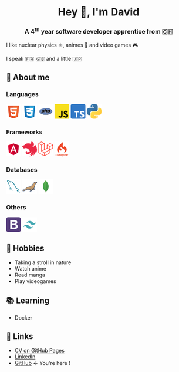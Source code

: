 
<h1 align="center">Hey 👋, I'm David</h1>
<h3 align="center">A 4<sup>th</sup> year software developer apprentice from 🇨🇭</h3>

I like nuclear physics :atom_symbol:, animes :crossed_flags: and video games :video_game: 

I speak 🇫🇷 🇬🇧 and a little 🇯🇵

## 💬 About me
### Languages
<div>
    <img src="icons/html.svg" title="HTML" height="40px" width="40px">
    <img src="icons/css.svg" title="CSS" height="40px" width="40px">
    <img src="icons/php.svg" title="PHP" height="40px" width="r0px">
    <img src="icons/javascript.svg" title="JavaScript" height="40px" width="40px">
    <img src="icons/typescript.svg" title="TypeScript" height="40px" width="40px">
    <img src="icons/python.svg" title="Python" height="40px" width="40px">
</div>

### Frameworks
<div>
    <img src="icons/angular.svg" title="Angular" height="40px" width="40px">
    <img src="icons/nestjs.svg" title="NestJS" height="40px" width="40px">
    <img src="icons/laravel.svg" title="Laravel" height="40px" width="40px">
    <img src="icons/codeigniter.svg" title="CodeIgniter 4" height="40px" width="40px">
</div>

### Databases
<div>
    <img src="icons/mysql.svg" title="MySQL" height="40px" width="40px">
    <img src="icons/mariadb.svg" title="MariaDB" height="40px" width="40px">
    <img src="icons/mongodb.svg" title="MongoDB" height="40px" width="40px">
</div>

### Others
<div>
    <img src="icons/bootstrap.svg" title="Bootstrap" height="40px" width="40px">
    <img src="icons/tailwind.svg" title="Tailwind" height="40px" width="40px">
</div>

## 📅 Hobbies
- Taking a stroll in nature
- Watch anime
- Read manga
- Play videogames

## 📚 Learning
- Docker

## 🔗 Links
- [CV on GitHub Pages](https://catdesu.github.io/)
- [LinkedIn](https://www.linkedin.com/in/aeschlimann-david)
- [GitHub](https://github.com/catdesu) ← You're here !
